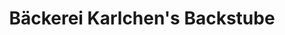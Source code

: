 ---
title: "Bäckerei Karlchen's Backstube"
url: /detmold/baeckerei-karlchens-backstube-klingenbergstrasse/
shop: Bäckerei
---